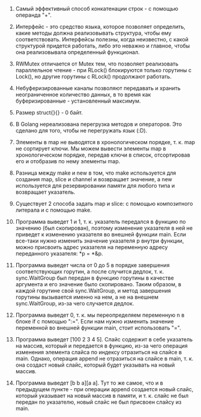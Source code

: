 1. Самый эффективный способ конкатенации строк - с помощью операнда "+".

2. Интерфейс - это средство языка, которое позволяет определить, какие методы должна реализовывать структура, чтобы ему соответствовать.
Интерфейсы полезны, когда неизвестно, с какой структурой придется работать, либо это неважно и главное, чтобы она реализовывала определенный функционал.

3. RWMutex отличается от Mutex тем, что позволяет реализовать параллельное чтение - при RLock() блокируются только горутины с Lock(), но другие горутины с RLock() продолжают работать.

4. Небуферизированные каналы позволяют передавать и хранить неограниченное количество данных, в то время как буферизированные - установленный максимум.

5. Размер struct{}{} - 0 байт.

6. В Golang нереализована перегрузка методов и операторов. Это сделано для того, чтобы не перегружать язык (:D).

7. Элементы в map не выводятся в хронологическом порядке, т. к. map не сортирует ключи. Мы можем вывести элементы map в хронологическом порядке, передав ключи в список, отсортировав его и отобразив по нему элементы map.

8. Разница между make и new в том, что make используется для создания map, slice и channel и возвращает значение, а new используется для резервировании памяти для любого типа и возвращает указатель.

9. Существует 2 способа задать map и slice: с помощью композитного литерала и с помощью make.

10. Программа выведет 1 и 1, т. к. указатель передался в функцию по значению (был скопирован), поэтому изменение указателя в ней не приведет к изменению указателя во внешней функции main.
Если все-таки нужно изменить значение указателя p внутри функции, можно присвоить адрес указателя на переменную адресу переданного указателя: *p = *&p.

11. Программа выведет числа от 0 до 5 в порядке завершения соответствующих горутин, а после случится дедлок, т. к. sync.WaitGroup был передан в функцию горутины в качестве аргумента и его значение было скопировано.
Таким образом, в каждой горутине свой sync.WaitGroup, и метод завершения горутины вызывается именно на нем, а не на внешнем sync.WaitGroup, из-за чего случается дедлок.

12. Программа выведет 0, т. к. мы переопределяем переменную n в блоке if с помощью ":=". Если нам нужно изменить значение переменной во внешней функции main, стоит использовать "=".

13. Программа выведет [100 2 3 4 5]. Слайс содержит в себе указатель на массив, который и передается в функцию, из-за
чего операция изменения элемента слайса по индексу отразиться на слайсе в main. Однако, операция append не отразиться на слайсе в main, т. к. она создаст новый слайс, который
будет указывать на новый массив.

14. Программа выведет [b b a][a a]. Тут то же самое, что и в предыдущем пункте - при операции append создается новый слайс, который указывает на новый массив в памяти,
и т. к. слайс не был передан по указателю, новый слайс не был присвоен слайсу из main.
